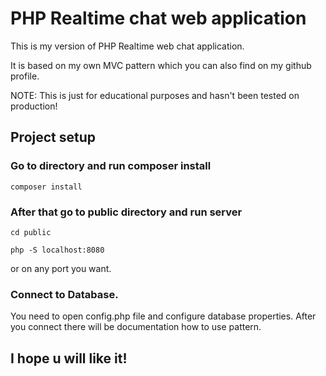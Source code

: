 # PHP Realtime chat web application
This is my version of PHP Realtime web chat application.

It is based on my own MVC pattern which you can also find on my github profile. 

NOTE: This is just for educational purposes and hasn't been tested on production!

## Project setup
### Go to directory and run composer install
```
composer install
```
### After that go to public directory and run server
```
cd public
```
```
php -S localhost:8080
```
or on any port you want.

### Connect to Database.
You need to open config.php file and configure database properties.
After you connect there will be documentation how to use pattern.
## I hope u will like it!
